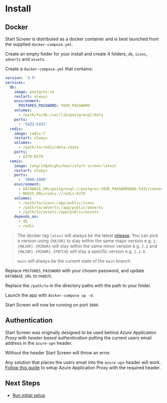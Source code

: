 # Install

## Docker

Start Screen is distributed as a docker container and is best launched from the
supplied `docker-compose.yml`.

Create an empty folder for your install and create 4 folders, `db`, `icons`,
`adverts` and `assets`.

Create a `docker-compose.yml` that contains:

```yml
version: '3.9'
services:
  db:
    image: postgres:14
    restart: always
    environment:
      POSTGRES_PASSWORD: YOUR_PASSWORD
    volumes:
      - /path/to/db:/var/lib/postgresql/data
    ports:
      - '5432:5432'
  redis:
    image: redis:7
    restart: always
    volumes:
      - /path/to/redis/data:/data
    ports:
      - 6379:6379
  remix:
    image: longridgehighschool/start-screen:latest
    restart: always
    ports:
      - '3000:3000'
    environment:
      - DATABASE_URL=postgresql://postgres:YOUR_PASSWORD@db:5432/connect?connection_limit=30&pool_timeout=0
      - REDIS_URL=redis://redis:6379
    volumes:
      - /path/to/icons:/app/public/icons
      - /path/to/adverts:/app/public/adverts
      - /path/to/assets:/app/public/assets
    depends_on:
      - db
      - redis
```

> The docker tag `latest` will always be the latest
> [release](https://github.com/Longridge-High-School/start-screen/releases). You
> can pick a version using `{MAJOR}` to stay within the same major version e.g.
> `2`, `{MAJOR}.{MINOR}` will stay within the same minor version e.g. `2.2` and
> `{MAJOR}.{MINOR}.{PATCH}` will stay a specific version e.g. `2.2.0`.
>
> `main` will always be the current state of the `main` branch.

Replace `POSTGRES_PASSWORD` with your chosen password, and update `DATABASE_URL`
to match.

Replace the `/path/to` in the directory paths with the path to your folder.

Launch the app with `docker-compose up -d`.

Start Screen will now be running on port `3000`.

## Authentication

Start Screen was originally designed to be used behind _Azure Application Proxy_
with _header based authentication_ putting the current users email address in
the `azure-upn` header.

Without the header Start Screen will throw an error.

Any solution that places the users email into the `azure-upn` header will work.
[Follow this guide](/guides/configuring-aap) to setup Azure Application Proxy
with the required header.

## Next Steps

- [Run initial setup](/getting-started/setup)
